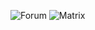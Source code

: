 ![Forum](https://img.shields.io/github/issues-search/merkle-crdt-ig/forum?label=forum&query=is%3Aissue&style=flat-square)
![Matrix](https://img.shields.io/matrix/merkle-crdt-ig?label=matrix%20chat&server_fqdn=matrix.org&style=flat-square)
